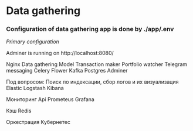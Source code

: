 # Data gathering

### Configuration of data gathering app is done by ./app/.env

_Primary configuration_

Adminer is running on http://localhost:8080/

Nginx
Data gathering
Model
Transaction maker
Portfolio watcher
Telegram messaging
Celery
Flower
Kafka
Postgres
Adminer

Под вопросом:
Поиск по индексации, сбор логов и их визуализация
Elastic
Logstash
Kibana

Мониторинг Api
Prometeus
Grafana

Кэш
Redis

Оркестрация
Кубернетес

